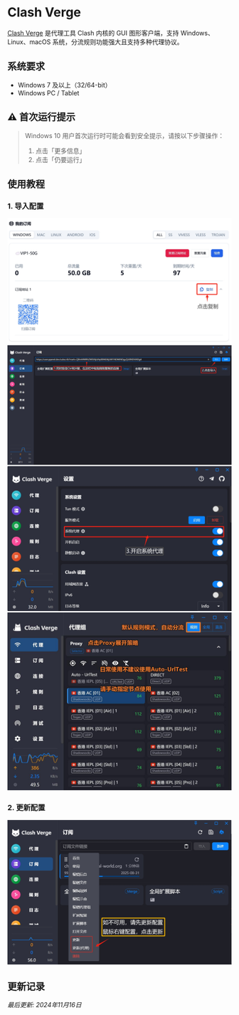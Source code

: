 # Clash Verge

[Clash Verge](https://github.com/clash-verge-rev/clash-verge-rev/releases/download/v1.7.7/Clash.Verge_1.7.7_x64-setup.exe) 是代理工具 Clash 内核的 GUI 图形客户端，支持 Windows、Linux、macOS 系统，分流规则功能强大且支持多种代理协议。

## 系统要求

- Windows 7 及以上（32/64-bit）
- Windows PC / Tablet

## ⚠️ 首次运行提示
>
> Windows 10 用户首次运行时可能会看到安全提示，请按以下步骤操作：
>
> 1. 点击「更多信息」
> 2. 点击「仍要运行」

## 使用教程

### 1. 导入配置

![图三](clash-verge-03.png) ![图四](clash-verge-04.png) ![图五](clash-verge-05.png) ![图六](clash-verge-06.jpg)

### 2. 更新配置

![图七](clash-verge-07.png)

## 更新记录

*最后更新: 2024年11月16日*
